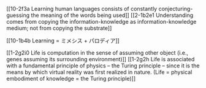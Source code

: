 [[10-2f3a Learning human languages consists of constantly conjecturing-guessing the meaning of the words being used]]
[[2-1b2e1 Understanding comes from copying the information-knowledge as information-knowledge medium; not from copying the substrate]]

[[10-1b4b Learning = ミメシス + パロディア]]

[[1-2g2i0 Life is computation in the sense of assuming other object (i.e., genes assuming its surrounding environment)]]
[[1-2g2h Life is associated with a fundamental principle of physics – the Turing principle – since it is the means by which virtual reality was first realized in nature. (Life = physical embodiment of knowledge = the Turing principle)]]
